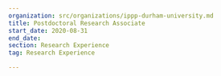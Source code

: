 ```yaml
---
organization: src/organizations/ippp-durham-university.md
title: Postdoctoral Research Associate
start_date: 2020-08-31
end_date: 
section: Research Experience
tag: Research Experience

---
```

